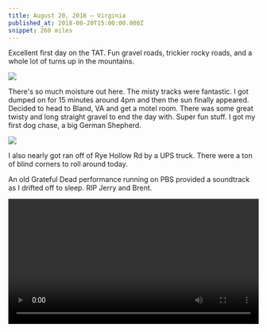 ```yaml
---
title: August 20, 2018 — Virginia
published_at: 2018-08-20T15:00:00.000Z
snippet: 260 miles
---
```


Excellent first day on the TAT. Fun gravel roads, trickier rocky roads, and a whole lot of turns up in the mountains.

![](/img/tat/03/IMG_2525.jpg)

There's so much moisture out here. The misty tracks were fantastic. I got dumped on for 15 minutes around 4pm and then the sun finally appeared. Decided to head to Bland, VA and get a motel room. There was some great twisty and long straight gravel to end the day with. Super fun stuff. I got my first dog chase, a big German Shepherd.

![](/img/tat/03/IMG_2539.jpg)

I also nearly got ran off of Rye Hollow Rd by a UPS truck. There were a ton of blind corners to roll around today.

An old Grateful Dead performance running on PBS provided a soundtrack as I drifted off to sleep. RIP Jerry and Brent.

<video controls src="https://s3.amazonaws.com/tat.honkytonk.in/03/IMG_2544.mp4" width="100%">
  Sorry, your browser doesn't support embedded videos.
</video>
